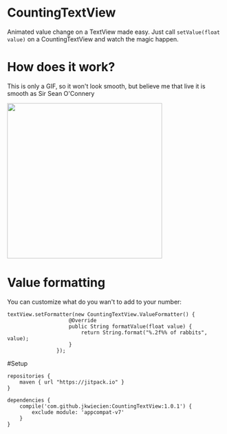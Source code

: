 # CountingTextView
Animated value change on a TextView made easy. Just call ```setValue(float value)``` on a CountingTextView and watch the magic happen.

# How does it work?

This is only a GIF, so it won't look smooth, but believe me that live it is smooth as Sir Sean O'Connery 

<img src="http://g.recordit.co/ID5SBXCvVM.gif" height="360" />

# Value formatting

You can customize what do you wan't to add to your number:
```
textView.setFormatter(new CountingTextView.ValueFormatter() {
                    @Override 
                    public String formatValue(float value) {
                        return String.format("%.2f%% of rabbits", value);
                    } 
                }); 
```

#Setup
```
repositories {
    maven { url "https://jitpack.io" }
}

dependencies {
    compile('com.github.jkwiecien:CountingTextView:1.0.1') {
        exclude module: 'appcompat-v7'
    }
}
```

